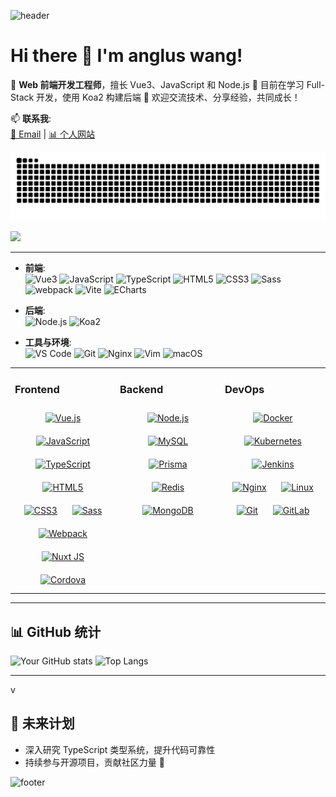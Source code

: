 ![header](https://capsule-render.vercel.app/api?type=waving&color=0:EF4444,100:3B82F6&height=150&section=header)

# Hi there 👋 I'm **anglus wang**!

🔭 **Web 前端开发工程师**，擅长 Vue3、JavaScript 和 Node.js
🌱 目前在学习 Full-Stack 开发，使用 Koa2 构建后端
💬 欢迎交流技术、分享经验，共同成长！

📫 **联系我**:  
[📧 Email](mailto:angluswang@gmail.com) | [📊 个人网站](https://angluswang.com)

![](https://raw.githubusercontent.com/AnglusWang/angluswang/output/github-contribution-grid-snake.svg)

![](https://komarev.com/ghpvc/?username=angluswang&color=blue&style=flat-square&layout=compact)

---

- **前端**:  
  ![Vue3](https://img.shields.io/badge/Vue3-4FC08D?style=flat&logo=vue.js&logoColor=white)
  ![JavaScript](https://img.shields.io/badge/JavaScript-F7DF1E?style=flat&logo=javascript&logoColor=black)
  ![TypeScript](https://img.shields.io/badge/TypeScript-3178C6?style=flat&logo=typescript&logoColor=white)
  ![HTML5](https://img.shields.io/badge/HTML5-E34F26?style=flat&logo=html5&logoColor=white)
  ![CSS3](https://img.shields.io/badge/CSS3-1572B6?style=flat&logo=css3&logoColor=white)
  ![Sass](https://img.shields.io/badge/Sass-CC6699?logo=sass&logoColor=white&style=flat)
  ![webpack](https://img.shields.io/badge/webpack-8dd6f9?style=flat&logo=webpack&logoColor=white)
  ![Vite](https://img.shields.io/badge/Vite-646CFF?logo=vite&logoColor=white&style=flat)
  ![ECharts](https://img.shields.io/badge/ECharts-4B8BBE?logo=apacheecharts&logoColor=white&style=flat)

- **后端**:  
  ![Node.js](https://img.shields.io/badge/Node.js-339933?style=flat&logo=node.js&logoColor=white)
  ![Koa2](https://img.shields.io/badge/Koa-333333?style=flat&logo=koa&logoColor=white)

- **工具与环境**:  
  ![VS Code](https://img.shields.io/badge/VS%20Code-007ACC?style=flat&logo=visual-studio-code&logoColor=white)
  ![Git](https://img.shields.io/badge/Git-F05032?style=flat&logo=git&logoColor=white)
  ![Nginx](https://img.shields.io/badge/Nginx-009639?logo=nginx&logoColor=white&style=flat)
  ![Vim](https://img.shields.io/badge/Vim-019733?style=flat&logo=vim&logoColor=white)
  ![macOS](https://img.shields.io/badge/macOS-000000?style=flat&logo=apple&logoColor=white)

<table><tr><td valign="top" width="33%">

### Frontend

<div align="center">  
<a href="https://vuejs.org/" target="_blank"><img style="margin: 10px" src="https://profilinator.rishav.dev/skills-assets/vuejs-original-wordmark.svg" alt="Vue.js" height="50" /></a>  
<a href="https://www.javascript.com/" target="_blank"><img style="margin: 10px" src="https://profilinator.rishav.dev/skills-assets/javascript-original.svg" alt="JavaScript" height="50" /></a>  
<a href="https://www.typescriptlang.org/" target="_blank"><img style="margin: 10px" src="https://profilinator.rishav.dev/skills-assets/typescript-original.svg" alt="TypeScript" height="50" /></a>  
<a href="https://en.wikipedia.org/wiki/HTML5" target="_blank"><img style="margin: 10px" src="https://profilinator.rishav.dev/skills-assets/html5-original-wordmark.svg" alt="HTML5" height="50" /></a>  
<a href="https://www.w3schools.com/css/" target="_blank"><img style="margin: 10px" src="https://profilinator.rishav.dev/skills-assets/css3-original-wordmark.svg" alt="CSS3" height="50" /></a>  
<a href="https://sass-lang.com/" target="_blank"><img style="margin: 10px" src="https://profilinator.rishav.dev/skills-assets/sass-original.svg" alt="Sass" height="50" /></a>
<a href="https://webpack.js.org/" target="_blank"><img style="margin: 10px" src="https://profilinator.rishav.dev/skills-assets/webpack-original.svg" alt="Webpack" height="50" /></a>  
<a href="https://nuxtjs.org/" target="_blank"><img style="margin: 10px" src="https://profilinator.rishav.dev/skills-assets/nuxt.png" alt="Nuxt JS" height="50" /></a>  
<a href="https://www.cordova.apache.org/" target="_blank"><img style="margin: 10px" src="https://profilinator.rishav.dev/skills-assets/cordova.png" alt="Cordova" height="50" /></a>
</div>

</td><td valign="top" width="33%">

### Backend

<div align="center">  
<a href="https://nodejs.org/" target="_blank"><img style="margin: 10px" src="https://profilinator.rishav.dev/skills-assets/nodejs-original-wordmark.svg" alt="Node.js" height="50" /></a>  
<a href="https://www.mysql.com/" target="_blank"><img style="margin: 10px" src="https://profilinator.rishav.dev/skills-assets/mysql-original-wordmark.svg" alt="MySQL" height="50" /></a>  
<a href="https://www.prisma.io/" target="_blank"><img style="margin: 10px" src="https://profilinator.rishav.dev/skills-assets/prisma.png" alt="Prisma" height="50" /></a>
<a href="https://redis.io/" target="_blank"><img style="margin: 10px" src="https://profilinator.rishav.dev/skills-assets/redis-original-wordmark.svg" alt="Redis" height="50" /></a>  
<a href="https://www.mongodb.com/" target="_blank"><img style="margin: 10px" src="https://profilinator.rishav.dev/skills-assets/mongodb-original-wordmark.svg" alt="MongoDB" height="50" /></a>

</div>

</td><td valign="top" width="33%">

### DevOps

<div align="center">  
<a href="https://www.docker.com/" target="_blank"><img style="margin: 10px" src="https://profilinator.rishav.dev/skills-assets/docker-original-wordmark.svg" alt="Docker" height="50" /></a>  
<a href="https://kubernetes.io/" target="_blank"><img style="margin: 10px" src="https://profilinator.rishav.dev/skills-assets/kubernetes-icon.svg" alt="Kubernetes" height="50" /></a>  
<a href="https://www.jenkins.io/" target="_blank"><img style="margin: 10px" src="https://profilinator.rishav.dev/skills-assets/jenkins-icon.svg" alt="Jenkins" height="50" /></a>  
<a href="https://www.nginx.com/" target="_blank"><img style="margin: 10px" src="https://profilinator.rishav.dev/skills-assets/nginx-original.svg" alt="Nginx" height="50" /></a>  
<a href="https://www.linux.org/" target="_blank"><img style="margin: 10px" src="https://profilinator.rishav.dev/skills-assets/linux-original.svg" alt="Linux" height="50" /></a>  
<a href="https://github.com/" target="_blank"><img style="margin: 10px" src="https://profilinator.rishav.dev/skills-assets/git-scm-icon.svg" alt="Git" height="50" /></a>  
<a href="https://about.gitlab.com/" target="_blank"><img style="margin: 10px" src="https://profilinator.rishav.dev/skills-assets/gitlab.svg" alt="GitLab" height="50" /></a>  
</div>

</td></tr></table>

<!-- ---

## 🚀 代表项目
### 🔥 [项目 A: Vue3 + Node.js B 端管理系统](https://github.com/YourUsername/ProjectA)
- **功能**: 动态权限管理、用户行为追踪、数据可视化
- **亮点**: 使用 Vue3 组合式 API，封装组件化设计，适配移动端
- **项目地址**: [🔗 仓库链接](https://github.com/YourUsername/ProjectA)

### 💡 [项目 B: 数据可视化工具](https://github.com/YourUsername/ProjectB)
- **功能**: 动态数据绑定，多种图表支持
- **亮点**: Vue3 + D3.js 组合，实现复杂交互和动画
- **项目地址**: [🔗 仓库链接](https://github.com/YourUsername/ProjectB) -->

---

## 📊 GitHub 统计

![Your GitHub stats](https://github-readme-stats.vercel.app/api?username=angluswang&show_icons=true&theme=vue)
![Top Langs](https://github-readme-stats.vercel.app/api/top-langs/?username=angluswang&layout=compact&theme=vue)

---

v

## 🎯 未来计划

- 深入研究 TypeScript 类型系统，提升代码可靠性
- 持续参与开源项目，贡献社区力量 🚀

![footer](https://capsule-render.vercel.app/api?type=waving&color=0:3B82F6,100:EF4444&height=150&section=footer)
